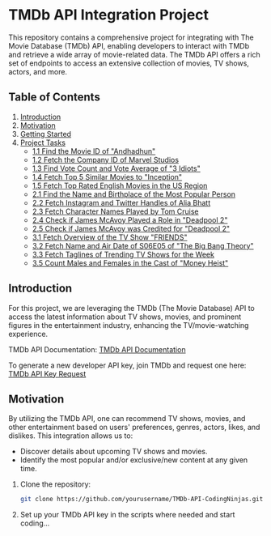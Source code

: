 # TMDb API Integration Project

This repository contains a comprehensive project for integrating with The Movie Database (TMDb) API, enabling developers to interact with TMDb and retrieve a wide array of movie-related data. The TMDb API offers a rich set of endpoints to access an extensive collection of movies, TV shows, actors, and more.

## Table of Contents
1. [Introduction](#introduction)
2. [Motivation](#motivation)
3. [Getting Started](#getting-started)
4. [Project Tasks](#project-tasks)
   - [1.1 Find the Movie ID of "Andhadhun"](#11-find-the-movie-id-of-andhadhun)
   - [1.2 Fetch the Company ID of Marvel Studios](#12-fetch-the-company-id-of-marvel-studios)
   - [1.3 Find Vote Count and Vote Average of "3 Idiots"](#13-find-vote-count-and-vote-average-of-3-idiots)
   - [1.4 Fetch Top 5 Similar Movies to "Inception"](#14-fetch-top-5-similar-movies-to-inception)
   - [1.5 Fetch Top Rated English Movies in the US Region](#15-fetch-top-rated-english-movies-in-the-us-region)
   - [2.1 Find the Name and Birthplace of the Most Popular Person](#21-find-the-name-and-birthplace-of-the-most-popular-person)
   - [2.2 Fetch Instagram and Twitter Handles of Alia Bhatt](#22-fetch-instagram-and-twitter-handles-of-alia-bhatt)
   - [2.3 Fetch Character Names Played by Tom Cruise](#23-fetch-character-names-played-by-tom-cruise)
   - [2.4 Check if James McAvoy Played a Role in "Deadpool 2"](#24-check-if-james-mcavoy-played-a-role-in-deadpool-2)
   - [2.5 Check if James McAvoy was Credited for "Deadpool 2"](#25-check-if-james-mcavoy-was-credited-for-deadpool-2)
   - [3.1 Fetch Overview of the TV Show "FRIENDS"](#31-fetch-overview-of-the-tv-show-friends)
   - [3.2 Fetch Name and Air Date of S06E05 of "The Big Bang Theory"](#32-fetch-name-and-air-date-of-s06e05-of-the-big-bang-theory)
   - [3.3 Fetch Taglines of Trending TV Shows for the Week](#33-fetch-taglines-of-trending-tv-shows-for-the-week)
   - [3.5 Count Males and Females in the Cast of "Money Heist"](#35-count-males-and-females-in-the-cast-of-money-heist)

## Introduction

For this project, we are leveraging the TMDb (The Movie Database) API to access the latest information about TV shows, movies, and prominent figures in the entertainment industry, enhancing the TV/movie-watching experience.

TMDb API Documentation: [TMDb API Documentation](https://developer.themoviedb.org/reference/intro/getting-started)

To generate a new developer API key, join TMDb and request one here: [TMDb API Key Request](https://www.themoviedb.org/settings/api/request)

## Motivation

By utilizing the TMDb API, one can recommend TV shows, movies, and other entertainment based on users' preferences, genres, actors, likes, and dislikes. This integration allows us to:
- Discover details about upcoming TV shows and movies.
- Identify the most popular and/or exclusive/new content at any given time.



1. Clone the repository:
    ```bash
    git clone https://github.com/yourusername/TMDb-API-CodingNinjas.git
    ```
2. Set up your TMDb API key in the scripts where needed and start coding...

